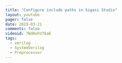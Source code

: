 ```yaml
---
title: "Configure include paths in Sigasi Studio"
layout: youtube
pager: false
date: 2019-03-21
comments: false
videoid: 7WdHxhV76aE
tags:
  - verilog
  - SystemVerilog
  - Preprocessor
---
```


